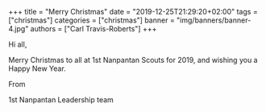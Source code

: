 +++
title = "Merry Christmas"
date = "2019-12-25T21:29:20+02:00"
tags = ["christmas"]
categories = ["christmas"]
banner = "img/banners/banner-4.jpg"
authors = ["Carl Travis-Roberts"]
+++

Hi all, 

Merry Christmas to all at 1st Nanpantan Scouts for 2019, and wishing you a Happy New Year. 

From 

1st Nanpantan Leadership team
